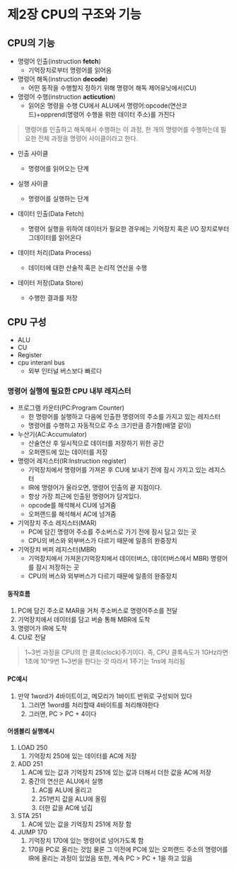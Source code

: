 # 제2장 CPU의 구조와 기능
## CPU의 기능
* 명령어 인출(instruction **fetch**)
  * 기억장치로부터 명령어를 읽어옴 
* 명령어 해독(instruction **decode**)
  * 어떤 동작을 수행할지 정하기 위해 명령어 해독 제어유닛에서(CU)
* 명령어 수행(instruction **acticution**)
  * 읽어온 명령을 수행 CU에서 ALU에서
명령어:opcode(연산코드)+opprend(명령어 수행을 위한 데이터 주소)를 가진다 

> 명령어를 인출하고 해독해서 수행하는 이 과정, 한 개의 명령어를 수행하는데 필요한 전체 과정을 명령어 사이클이라고 한다.
* 인출 사이클
  * 명령어를 읽어오는 단계
* 실행 사이클
  * 명령어를 실행하는 단계

* 데이터 인출(Data Fetch)
  * 명령어 실행을 위하여 데이터가 필요한 경우에는 기억장치 혹은 I/O 장치로부터 그데이터를 읽어온다
* 데이터 처리(Data Process)
  * 데이터에 대한 산술적 혹은 논리적 연산을 수행
* 데이터 저장(Data Store)
  * 수행한 결과를 저장


## CPU 구성
* ALU
* CU
* Register
* cpu interanl bus
  * 외부 인터널 버스보다 빠르다

### 명령어 실행에 필요한 CPU 내부 레지스터
* 프로그램 카운터(PC:Program Counter)
  * 한 명령어를 실행하고 다음에 인출한 명령어의 주소를 가지고 있는 레지스터
  * 명령어를 수행하고 자동적으로 주소 크기만큼 증가함(배열 같이)
* 누산기(AC:Accumulator)
  * 산술연산 후 일시적으로 데이터를 저장하기 위한 공간
  * 오퍼랜드에 있는 데이터를 저장
* 명령어 레지스터(IR:Instruction register)
  * 기억장치에서 명령어를 가져온 후 CU에 보내기 전에 잠시 가지고 있는 레지스터
  * IR에 명령어가 올라오면, 명령어 인출의 끝 지점이다.
  * 항상 가장 최근에 인출된 명령어가 담겨있다.
  * opcode를 해석해서 CU에 넘겨줌
  * 오퍼랜드를 해석해서 AC에 넘겨줌
* 기억장치 주소 레지스터(MAR)
  * PC에 담긴 명령어 주소를 주소버스로 가기 전에 잠시 담고 있는 곳
  * CPU의 버스와 외부버스가 다르기 때문에 일종의 완중장치
* 기억장치 버퍼 레지스터(MBR)
  * 기억장치에서 가져온(기억장치에서 데이터버스, 데이터버스에서 MBR) 명령어를 잠시 저장하는 곳
  * CPU의 버스와 외부버스가 다르기 때문에 일종의 완중장치

#### 동작흐름
1. PC에 담긴 주소로 MAR을 거처 주소버스로 명령어주소를 전달
2. 기억장치에서 데이터를 담고 버슬 통해 MBR에 도착
3. 명령어가 IR에 도착
4. CU로 전달
> 1~3번 과정을 CPU의 한 클록(clock)주기이다.
즉, CPU 클록속도가 1GHz라면 1초에 10^9번 1~3번을 한다는 것
따라서 1주기는 1ns에 처리됨

#### PC예시
1. 만약 1word가 4바이트이고, 메모리가 1바이트 반위로 구성되어 있다
   1. 그러면 1word를 처리할때 4바이트를 처리해야한다
   2. 그러면, PC > PC + 4이다

#### 어셈블리 실행예시
1. LOAD 250
   1. 기억장치 250에 있는 데이터를 AC에 저장
2. ADD 251
   1. AC에 있는 값과 기억장치 251에 있는 값과 더해서 더한 값을 AC에 저장
   2. 중간의 연산은 ALU에서 실행
      1. AC를 ALU에 올리고
      2. 251번지 값을 ALU에 올림
      3. 더한 값을 AC에 넘김
3. STA 251
   1. AC에 있는 값을 기억장치 251에 저장 함
4. JUMP 170
   1. 기억장치 170에 있는 명령어로 넘어가도록 함
   2. 170을 PC로 올리는 것임
물론 그 이전에 PC에 있는 오퍼랜드 주소의 명령어를 IR에 올리는 과정이 있었음
또한, 계속 PC > PC + 1을 하고 있음